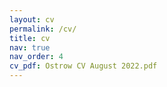```yaml
---
layout: cv
permalink: /cv/
title: cv
nav: true
nav_order: 4
cv_pdf: Ostrow CV August 2022.pdf
---
```

